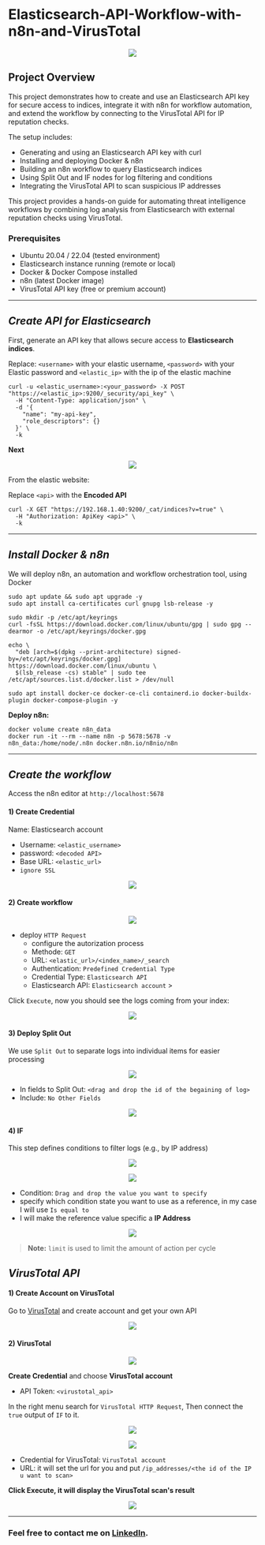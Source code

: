 # Elasticsearch-API-Workflow-with-n8n-and-VirusTotal

<p align ="center">
    <img src= "/projects/SOAR/screenshots/n8n-elk.svg"
</p>

 
## Project Overview
This project demonstrates how to create and use an Elasticsearch API key for secure access to indices, integrate it with n8n for workflow automation, and extend the workflow by connecting to the VirusTotal API for IP reputation checks.

The setup includes:

- Generating and using an Elasticsearch API key with curl
- Installing and deploying Docker & n8n
- Building an n8n workflow to query Elasticsearch indices
- Using Split Out and IF nodes for log filtering and conditions
- Integrating the VirusTotal API to scan suspicious IP addresses

This project provides a hands-on guide for automating threat intelligence workflows by combining log analysis from Elasticsearch with external reputation checks using VirusTotal.

### Prerequisites
- Ubuntu 20.04 / 22.04 (tested environment)
- Elasticsearch instance running (remote or local)
- Docker & Docker Compose installed
- n8n (latest Docker image)
- VirusTotal API key (free or premium account)

----

## ***Create API for Elasticsearch***
First, generate an API key that allows secure access to **Elasticsearch indices**.

Replace: `<username>` with your elastic username, `<password>` with your Elastic password and `<elastic_ip>` with the ip of the elastic machine

```shell
curl -u <elastic_username>:<your_password> -X POST "https://<elastic_ip>:9200/_security/api_key" \
  -H "Content-Type: application/json" \
  -d '{
    "name": "my-api-key",
    "role_descriptors": {}
  }' \
  -k
```

**Next** 

<p align ="center">
    <img src= "/projects/SOAR/screenshots/elk_api_off.png"
</p>

From the elastic website:

Replace `<api>` with the **Encoded API**

```shell
curl -X GET "https://192.168.1.40:9200/_cat/indices?v=true" \
  -H "Authorization: ApiKey <api>" \
  -k
```

---
## ***Install Docker & n8n***
We will deploy n8n, an automation and workflow orchestration tool, using Docker

```shell
sudo apt update && sudo apt upgrade -y
sudo apt install ca-certificates curl gnupg lsb-release -y

sudo mkdir -p /etc/apt/keyrings
curl -fsSL https://download.docker.com/linux/ubuntu/gpg | sudo gpg --dearmor -o /etc/apt/keyrings/docker.gpg

echo \
  "deb [arch=$(dpkg --print-architecture) signed-by=/etc/apt/keyrings/docker.gpg] https://download.docker.com/linux/ubuntu \
  $(lsb_release -cs) stable" | sudo tee /etc/apt/sources.list.d/docker.list > /dev/null

sudo apt install docker-ce docker-ce-cli containerd.io docker-buildx-plugin docker-compose-plugin -y

```

**Deploy n8n:**

```shell
docker volume create n8n_data
docker run -it --rm --name n8n -p 5678:5678 -v n8n_data:/home/node/.n8n docker.n8n.io/n8nio/n8n
```

----
## ***Create the workflow***
Access the n8n editor at `http://localhost:5678`
	
#### 1) Create Credential
Name: Elasticsearch account
- Username: `<elastic_username>`
- password: `<decoded API>`
- Base URL: `<elastic_url>`
- `ignore SSL `

<p align ="center">
    <img src= "/projects/SOAR/screenshots/create_credintials.png"
</p>

#### 2) Create workflow

<p align ="center">
    <img src= "/projects/SOAR/screenshots/create_workflow.png"
</p>


- deploy `HTTP Request`
	- configure the autorization process
	- Methode: `GET`
	- URL: `<elastic_url>/<index_name>/_search`
	- Authentication: `Predefined Credential Type`
	- Credential Type: `Elasticsearch API`
	- Elasticsearch API: `Elasticsearch account` >

Click `Execute`, now you should see the logs coming from your index:

<p align ="center">
<img src= "/projects/SOAR/screenshots/get_index.png"
</p>

#### 3) Deploy Split Out
We use `Split Out` to separate logs into individual items for easier processing

<p align ="center">
    <img src= "/projects/SOAR/screenshots/dia.png"
</p>
	
- In fields to Split Out: `<drag and drop the id of the begaining of log>`
- Include: `No Other Fields` 

<p align ="center">
    <img src= "/projects/SOAR/screenshots/split.png"
</p>

#### 4) IF
This step defines conditions to filter logs (e.g., by IP address)

<p align ="center">
    <img src= "/projects/SOAR/screenshots/dia.png"
</p>
	
<p align ="center">
    <img src= "/projects/SOAR/screenshots/if.png"
</p>

- Condition: `Drag and drop the value you want to specify`
- specify which condition state you want to use as a reference, in my case I will use `Is equal to` 
- I will make the reference value specific a **IP Address** 

<p align ="center">
    <img src= "/projects/SOAR/screenshots/dia.png"
</p>

>**Note:** `limit` is used to limit the amount of action per cycle




## ***VirusTotal API***
#### 1) Create Account on VirusTotal
Go to [VirusTotal](https://www.virustotal.com/gui/join-us) and create account and get your own API 

<p align ="center">
    <img src= "/projects/SOAR/screenshots/virustotal_acc_api.png"
</p>

#### 2) VirusTotal

<p align ="center">
    <img src= "/projects/SOAR/screenshots/virustotal_acc.png"
</p>
	
**Create Credential** and choose **VirusTotal account**
- API Token: `<virustotal_api>`

In the right menu search for `VirusTotal HTTP Request`, Then connect the `true` output of `IF` to it.

<p align ="center">
    <img src= "/projects/SOAR/screenshots/dia.png"
</p>

<p align ="center">
    <img src= "/projects/SOAR/screenshots/vt_conf.png"
</p>

- Credential for VirusTotal: `VirusTotal account`
- URL: it will set the url for you and put `/ip_addresses/<the id of the IP u want to scan>`

**Click Execute, it will display the VirusTotal scan's result**

<p align ="center">
    <img src= "/projects/SOAR/screenshots/final_w.png"
</p>

---

### **Feel free to contact me on** **[LinkedIn](https://www.linkedin.com/in/saeed-elfiky-61188b24b/)**.
